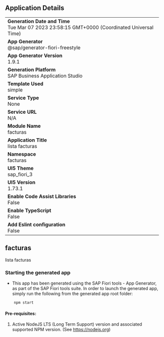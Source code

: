 ## Application Details
|               |
| ------------- |
|**Generation Date and Time**<br>Tue Mar 07 2023 23:58:15 GMT+0000 (Coordinated Universal Time)|
|**App Generator**<br>@sap/generator-fiori-freestyle|
|**App Generator Version**<br>1.9.1|
|**Generation Platform**<br>SAP Business Application Studio|
|**Template Used**<br>simple|
|**Service Type**<br>None|
|**Service URL**<br>N/A
|**Module Name**<br>facturas|
|**Application Title**<br>lista facturas|
|**Namespace**<br>facturas|
|**UI5 Theme**<br>sap_fiori_3|
|**UI5 Version**<br>1.73.1|
|**Enable Code Assist Libraries**<br>False|
|**Enable TypeScript**<br>False|
|**Add Eslint configuration**<br>False|

## facturas

lista facturas

### Starting the generated app

-   This app has been generated using the SAP Fiori tools - App Generator, as part of the SAP Fiori tools suite.  In order to launch the generated app, simply run the following from the generated app root folder:

```
    npm start
```

#### Pre-requisites:

1. Active NodeJS LTS (Long Term Support) version and associated supported NPM version.  (See https://nodejs.org)



